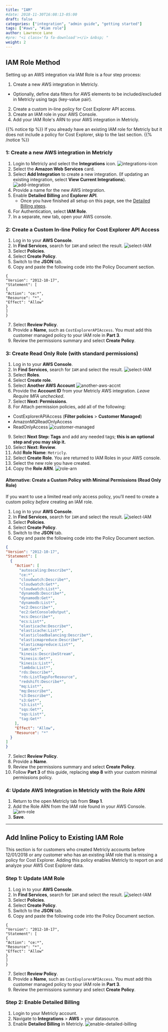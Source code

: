 ```yaml
---
title: "IAM"
#date: 2018-11-30T16:08:13-05:00
draft: false
categories: ["integration", "admin guide", "getting started"]
tags: ["#aws", "#iam role"]
author: Lawrence Lane
#pre: "<i class='fa fa-download'></i> &nbsp; "
weight: 2
---
```

## IAM Role Method

Setting up an AWS integration via IAM Role is a four step process:

1. Create a new AWS integration in Metricly.
 - Optionally, define data filters for AWS elements to be included/excluded in Metricly using tags (key-value pair).
2. Create a custom in-line policy for Cost Explorer API access.
3. Create an IAM role in your AWS Console.
4. Add your IAM Role's ARN to your AWS integration in Metricly.


{{% notice tip %}}
If you already have an existing IAM role for Metricly but it does not include a policy for Cost Explorer, skip to the last section.
{{% /notice %}}

### 1: Create a new AWS integration in Metricly
1. Login to Metricly and select the **Integrations** icon.
![integrations-icon](/images/AWS-IAM-Installation/integrations-icon.png)
2. Select the **Amazon Web Services** card.
3. Select **Add Integration** to create a new integration. (If updating an existing integration, select **View Current Integrations**).
![add-integration](/images/AWS-IAM-Installation/add-integration.png)
4. Provide a name for the new AWS integration.
5. Enable **Detailed Billing** and **Explorer API**.
   - Once you have finished all setup on this page, see the [Detailed Billing steps](/integrations/aws-integration/aws-detailed-billing).
6. For Authentication, select **IAM Role**.
7. In a separate, new tab, open your AWS console.

### 2: Create a Custom In-line Policy for Cost Explorer API Access

1. Log in to your **AWS Console**.
2. In **Find Services**, search for `IAM` and select the result.
![select-IAM](/images/AWS-IAM-Installation/select-iam.png)
3. Select **Policies**.
4. Select **Create Policy**.
5. Switch to the **JSON** tab.
6. Copy and paste the following code into the Policy Document section.
```
{
"Version": "2012-10-17",
"Statement": [
{
"Action": "ce:*",
"Resource": "*",
"Effect": "Allow"
}
]
}
```
7. Select **Review Policy**.
8. Provide a **Name**, such as `CostExplorerAPIAccess`. You must add this customer managed policy to your IAM role in **Part 3**.
9. Review the permissions summary and select **Create Policy**.

### 3: Create Read Only Role (with standard permissions)

1. Log in to your **AWS Console**.
2. In **Find Services**, search for `IAM` and select the result.
![select-IAM](/images/AWS-IAM-Installation/select-iam.png)
3. Select **Roles**.
4. Select **Create role**.
5. Select **Another AWS Account**
![another-aws-accnt](/images/AWS-IAM-Installation/another-aws-accnt.png)
6. Provide the **Account ID** from your Metricly AWS integration. _Leave Require MFA unchecked_.
7. Select **Next: Permissions**.
8. For Attach permission policies, add all of the following:
 - CostExplorerAPIAccess (**Filter policies** > **Customer Managed**)
 - AmazonMQReadOnlyAccess
 - ReadOnlyAccess
 ![customer-managed](/images/AWS-IAM-Installation/customer-managed.png)
9. Select **Next Step: Tags** and add any needed tags; **this is an optional step and you may skip it.**
10. Select **Next: Review**.
11. Add **Role Name**: `Metricly`.
12. Select **Create Role**.  You are returned to IAM Roles in your AWS console.
13. Select the new role you have created.
14. Copy the **Role ARN**.
![role-arn](/images/AWS-IAM-Installation/role-arn.png)


#### Alternative: Create a Custom Policy with Minimal Permissions (Read Only Role)

If you want to use a limited read only access policy, you’ll need to create a custom policy _before_  creating an IAM role.

1. Log in to your **AWS Console**.
2. In **Find Services**, search for `IAM` and select the result.
![select-IAM](/images/AWS-IAM-Installation/select-iam.png)
3. Select **Policies**.
4. Select **Create Policy**.
5. Switch to the **JSON** tab.
6. Copy and paste the following code into the Policy Document section.

```json
{
"Version": "2012-10-17",
"Statement": [
  {
    "Action": [
      "autoscaling:Describe*",        
      "ce:*",
      "cloudwatch:Describe*",
      "cloudwatch:Get*",
      "cloudwatch:List*",
      "dynamodb:Describe*",
      "dynamodb:Get*",
      "dynamodb:List*",
      "ec2:Describe*",
      "ec2:GetConsoleOutput",
      "ecs:Describe*",
      "ecs:List*",
      "elasticache:Describe*",
      "elasticache:List*",
      "elasticloadbalancing:Describe*",
      "elasticmapreduce:Describe*",
      "elasticmapreduce:List*",
      "iam:Get*",
      "kinesis:DescribeStream",
      "kinesis:Get*",
      "kinesis:List*",
      "lambda:List*",
      "rds:Describe*",
      "rds:ListTagsForResource",
      "redshift:Describe*",
      "mq:List*",
      "mq:Describe*",
      "s3:Describe*",
      "s3:Get*",
      "s3:List*",
      "sqs:Get*",
      "sqs:List*",
      "tag:Get*"
    ],
    "Effect": "Allow",
    "Resource": "*"
  }
]
}
```
7. Select **Review Policy**.
8. Provide a **Name**.
9. Review the permissions summary and select **Create Policy**.
10. Follow **Part 3** of this guide, replacing **step 8** with your custom minimal permissions policy.

### 4: Update AWS Integration in Metricly with the Role ARN

1. Return to the open Metricly tab from **Step 1**.
2. Add the Role ARN from the IAM role found in your AWS Console.
![arn-role](/images/AWS-IAM-Installation/arn-role.png)
3. **Save**.

---

## Add Inline Policy to Existing IAM Role

This section is for customers who created Metricly accounts before 12/01/2018 or any customer who has an existing IAM role that is missing a policy for Cost Explorer. Adding this policy enables Metricly to report on and analyze your AWS Cost Explorer data.

### Step 1: Update IAM Role

1. Log in to your **AWS Console**.
2. In **Find Services**, search for `IAM` and select the result.
![select-IAM](/images/AWS-IAM-Installation/select-iam.png)
3. Select **Policies**.
4. Select **Create Policy**.
5. Switch to the **JSON** tab.
6. Copy and paste the following code into the Policy Document section.
```
{
"Version": "2012-10-17",
"Statement": [
{
"Action": "ce:*",
"Resource": "*",
"Effect": "Allow"
}
]
}
```
7. Select **Review Policy**.
8. Provide a **Name**, such as `CostExplorerAPIAccess`. You must add this customer managed policy to your IAM role in **Part 3**.
9. Review the permissions summary and select **Create Policy**.

### Step 2: Enable Detailed Billing
1. Login to your Metricly account.
2. Navigate to **Integrations** > **AWS** > your datasource.
3. Enable **Detailed Billing** in Metricly.
![enable-detailed-billing](/images/AWS-IAM-Installation/enable-detailed-billing.png)
